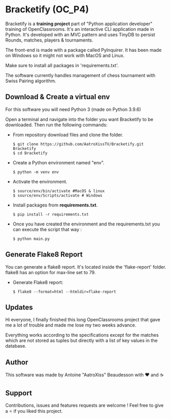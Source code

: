 # Bracketify (OC_P4)

Bracketify is a **training project** part of "Python application developer" training of OpenClassrooms. 
It's an interactive CLI application made in Python. It's developed with an MVC pattern and uses TinyDB to persist Rounds, matches, players & tournaments. 

The front-end is made with a package called PyInquirer. 
It has been made on Windows so it might not work with MacOS and Linux. 

Make sure to install all packages in 'requirements.txt'.

The software currently handles management of chess tournament with Swiss Pairing algorithm.

## Download & Create a virtual env

For this software you will need Python 3 (made on Python 3.9.6)

Open a terminal and navigate into the folder you want Bracketify to be downloaded. 
Then run the following commands: 

* From repository download files and clone the folder.
    ```
    $ git clone https://github.com/AatroXissTV/Bracketify.git Bracketify
    $ cd Bracketify
    ```
* Create a Python environment named "env".
    ```
    $ python -m venv env
    ```
* Activate the environment.
    ```
    $ source/env/bin/activate #MacOS & linux
    $ source/env/Scripts/activate # Windows
    ```
* Install packages from **requirements.txt**.
    ```
    $ pip install -r requirements.txt
    ```
* Once you have created the environment and the requirements.txt you can execute the script that way :
    ```
    $ python main.py
    ```

## Generate Flake8 Report

You can generate a flake8 report. It's located inside the 'flake-report' folder. 
flake8 has an option for max-line set to 79.

* Generate Flake8 report:
    ```
    $ flake8 --format=html --htmldir=flake-report
    ```

## Updates

Hi everyone, 
I finally finished this long OpenClassrooms project that gave me a lot of trouble and made me lose my two weeks advance. 

Everything works according to the specifications except for the matches which are not stored as tuples but directly with a list of key values in the database. 

## Author

This software was made by Antoine "AatroXiss" Beaudesson with :heart: and :coffee:

## Support

Contributions, issues and features requests are welcome ! 
Feel free to give a ⭐️ if you liked this project. 